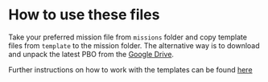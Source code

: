# How to use these files

Take your preferred mission file from `missions` folder and copy template files from `template` to the mission folder. The alternative way is to download and unpack the latest PBO from the [Google Drive](https://drive.google.com/drive/folders/0Bz0gHeKbXhWAM3c4UG92VWM0Qzg).

Further instructions on how to work with the templates can be found [here](https://docs.google.com/document/d/13cg70RRwFfINgi8mzk9OfgqMrwiTkY6NRTTx97iONeQ/edit)
